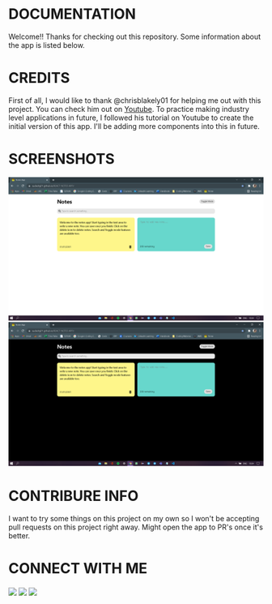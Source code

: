# DOCUMENTATION
Welcome!! Thanks for checking out this repository. Some information about the app is listed below.
# CREDITS
First of all, I would like to thank @chrisblakely01 for helping me out with this project. You can check him out on [Youtube](https://www.youtube.com/channel/UC-Zcse8tC53G34Uo4kzLeAg).
To practice making industry level applications in future, I followed his tutorial on Youtube to create the initial version of this app. I'll be adding more components into this in future.
# SCREENSHOTS
![Light mode ](https://github.com/Audacity21/REACT-NOTES-APP/blob/main/Screenshot%20%281%29.png)
![Dark mode](https://github.com/Audacity21/REACT-NOTES-APP/blob/main/Screenshot%20%282%29.png)
# CONTRIBURE INFO
I want to try some things on this project on my own so I won't be accepting pull requests on this project right away. Might open the app to PR's once it's better.
# CONNECT WITH ME
<a href = 'https://www.linkedin.com/in/ankit-seth-784649219'> <img width = '32px' align= 'center' src="https://raw.githubusercontent.com/rahulbanerjee26/githubAboutMeGenerator/main/icons/linked-in-alt.svg"/></a> 
<a href = 'https://www.twitter.com/Audacity21'> <img width = '32px' align= 'center' src="https://raw.githubusercontent.com/rahulbanerjee26/githubAboutMeGenerator/main/icons/twitter.svg"/></a> 
<a href = 'https://www.github.com/Audacity21'> <img width = '32px' align= 'center' src="https://raw.githubusercontent.com/rahulbanerjee26/githubAboutMeGenerator/main/icons/github.svg"/></a> 

